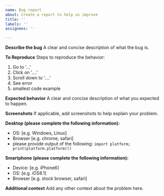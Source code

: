```yaml
---
name: Bug report
about: Create a report to help us improve
title: ''
labels: ''
assignees: ''

---
```


**Describe the bug**
A clear and concise description of what the bug is.

**To Reproduce**
Steps to reproduce the behavior:
1. Go to '...'
2. Click on '....'
3. Scroll down to '....'
4. See error
5. smallest code example 

**Expected behavior**
A clear and concise description of what you expected to happen.

**Screenshots**
If applicable, add screenshots to help explain your problem.

**Desktop (please complete the following information):** 
 - OS: [e.g. Windows, Linux]
 - Browser [e.g. chrome, safari]
 - please provide output of the following: ``import platform; print(platform.platform())``


**Smartphone (please complete the following information):**
 - Device: [e.g. iPhone6]
 - OS: [e.g. iOS8.1]
 - Browser [e.g. stock browser, safari]

**Additional context**
Add any other context about the problem here.
